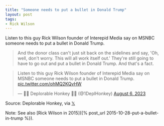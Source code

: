 ```yaml
---
title: "Someone needs to put a bullet in Donald Trump"
layout: post
tags:
- Rick Wilson
---
```


Listen to this guy Rick Wilson founder of Interepid Media say on MSNBC someone needs to put a bullet in Donald Trump.

> And the donor class can't just sit back on the sidelines and say, 'Oh, well, don't worry. This will all work itself out.' They're still going to have to go out and put a bullet in Donald Trump. And that's a fact.

<blockquote class="twitter-tweet"><p lang="en" dir="ltr">Listen to this guy Rick Wilson founder of Interepid Media say on MSNBC someone needs to put a bullet in Donald Trump. <a href="https://t.co/ohMQ2KQvHW">pic.twitter.com/ohMQ2KQvHW</a></p>&mdash; 🦌🐖 Deplorable Honkey 🎣🦃 (@1DeplHonkey) <a href="https://twitter.com/1DeplHonkey/status/1688298565720743936?ref_src=twsrc%5Etfw">August 6, 2023</a></blockquote> <script async src="https://platform.twitter.com/widgets.js" charset="utf-8"></script>

Source: Deplorable Honkey, via [𝕏](https://x.com)

Note: See also [Rick Wilson in 2015]({% post_url 2015-10-28-put-a-bullet-in-trump %}).
